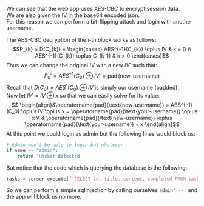 We can see that the web app uses AES-CBC to encrypt session data. <br>
We are also given the IV in the base64 encoded json. <br>
For this reason we can perform a bit-flipping attack and login with another username.

The AES-CBC decryption of the i-th block works as follows:
$$P_{k} = D(C_{k}) = \begin{cases} AES^{-1}(C_{k}) \oplus IV & k = 0 \\ AES^{-1}(C_{k}) \oplus C_{k-1} & k > 0 \end{cases}$$
Thus we can change the original $IV$ with a new $IV'$ such that: $$P_{0}' = AES^{-1}(C_{0}) \oplus IV' = \operatorname{pad}(\text{new-username}) $$
Recall that $D(C_0) = AES^{1}(C_0) \oplus IV$ is simply our username (padded). <br>
Now let $IV' = IV \oplus x$ so that we can easily solve for its value:
$$ \begin{align}&\operatorname{pad}(\text{new-username}) = AES^{-1}(C_0) \oplus IV \oplus x = \operatorname{pad}(\text{your-username}) \oplus x \\ & \operatorname{pad}(\text{new-username}) \oplus \operatorname{pad}(\text{your-username}) = x \end{align}$$
At this point we could login as admin but the following lines would block us:
```python
# Admin won't be able to login but whatever
if name == "admin":
    return 'Hacker detected
```
But notice that the code which is querying the database is the following:
```python
tasks = cursor.execute(f"SELECT id, title, content, completed FROM tasks WHERE owner = '{name}'").fetchall()
```
So we can perform a simple sqlinjection by calling ourselves `admin' -- ` and the app will block us no more.